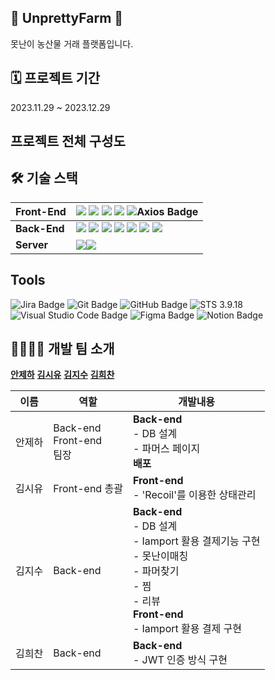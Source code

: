 ## 🥕 UnprettyFarm 🥕
못난이 농산물 거래 플랫폼입니다.

## 🗓️ 프로젝트 기간
2023.11.29 ~ 2023.12.29

## 프로젝트 전체 구성도


## 🛠 기술 스택
| **Front-End** | <img src="https://img.shields.io/badge/React-61DAFB?style=flat-square&logo=React&logoColor=black"/> <img src="https://img.shields.io/badge/CSS3-1572B6?style=flat-square&logo=css3&logoColor=white"/> <img src="https://img.shields.io/badge/HTML5-E34F26?style=flat-square&logo=html5&logoColor=white"/> <img src="https://img.shields.io/badge/Recoil-3578E5?style=flat-square&logo=recoil&logoColor=white"/> ![Axios Badge](https://img.shields.io/badge/Axios-5A29E4?logo=axios&logoColor=fff&style=flat-square)|
|---------------|---|
| **Back-End**  | <img src="https://img.shields.io/badge/springboot-6DB33F?style=flat-square&logo=springboot&logoColor=white"> <img src="https://img.shields.io/badge/Security-6DB33F?style=flat-square&logo=springsecurity&logoColor=white"> <img src="https://img.shields.io/badge/JPA-6DB33F?style=flat-square&logo=jpa&logoColor=white"> <img src="https://img.shields.io/badge/QueryDsl-6DB33F?style=flat-square&logo=hibernate&logoColor=white"> <img src="https://img.shields.io/badge/JSON%20Web%20Tokens-000?logo=jsonwebtokens&logoColor=fff&style=flat"> <img src="https://img.shields.io/badge/gradle-02303A?style=flat-square&logo=gradle&logoColor=white"> <img src="https://img.shields.io/badge/mariaDB-003545?style=flat-square&logo=mariaDB&logoColor=white">|
| **Server** | <img src="https://img.shields.io/badge/Docker-2496ED?style=flat-square&logo=Docker&logoColor=white"/><img src="https://img.shields.io/badge/Amazon AWS-232F3E?style=flat-square&logo=amazonaws&logoColor=white"/>|

## Tools
![Jira Badge](https://img.shields.io/badge/Jira-0052CC?logo=jira&logoColor=fff&style=flat-square) ![Git Badge](https://img.shields.io/badge/Git-F05032?logo=git&logoColor=fff&style=flat) ![GitHub Badge](https://img.shields.io/badge/GitHub-181717?logo=github&logoColor=fff&style=flat)
![STS 3.9.18](https://img.shields.io/badge/STS-3.9.18-green?style=flat-square) ![Visual Studio Code Badge](https://img.shields.io/badge/Visual%20Studio%20Code-007ACC?logo=visualstudiocode&logoColor=fff&style=flat) ![Figma Badge](https://img.shields.io/badge/Figma-F24E1E?logo=figma&logoColor=fff&style=flat) ![Notion Badge](https://img.shields.io/badge/Notion-000?logo=notion&logoColor=fff&style=flat)

## 👨‍👩‍👧‍👦 개발 팀 소개
**[안제하](https://github.com/JeHa-An)**
**[김시유](https://github.com/siu2388)**
**[김지수](https://github.com/serendipity63)**
**[김희찬](https://github.com/heeeechan)**

| 이름 | 역할 | 개발내용 |
|------|------|-----|
|   안제하   | Back-end<br> Front-end<br> 팀장     |   **Back-end**<br>- DB 설계<br> - 파머스 페이지<br> **배포**   |
|   김시유   | Front-end 총괄    | **Front-end**<br> - 'Recoil'를 이용한 상태관리     |
|    김지수  | Back-end    |  **Back-end**<br> - DB 설계<br> - Iamport 활용 결제기능 구현<br> - 못난이매칭<br> - 파머찾기<br> - 찜<br> - 리뷰<br> **Front-end**<br> - Iamport 활용 결제 구현 |
|     김희찬 | Back-end     |   **Back-end**<br> - JWT 인증 방식 구현|

<!--

**Here are some ideas to get you started:**

🙋‍♀️ A short introduction - what is your organization all about?
🌈 Contribution guidelines - how can the community get involved?
👩‍💻 Useful resources - where can the community find your docs? Is there anything else the community should know?
🍿 Fun facts - what does your team eat for breakfast?
🧙 Remember, you can do mighty things with the power of [Markdown](https://docs.github.com/github/writing-on-github/getting-started-with-writing-and-formatting-on-github/basic-writing-and-formatting-syntax)
<img src="https://img.shields.io/badge/springboot-6DB33F?style=for-the-badge&logo=springboot&logoColor=white"><img src="https://img.shields.io/badge/java11-007396?style=for-the-badge&logo=java&logoColor=white">
<img src="https://img.shields.io/badge/mariaDB-003545?style=for-the-badge&logo=mariaDB&logoColor=white">
<img src="https://img.shields.io/badge/react-61DAFB?style=for-the-badge&logo=react&logoColor=black">
<img src="https://img.shields.io/badge/gradle-02303A?style=for-the-badge&logo=gradle&logoColor=white">
Spring Data JPA  
Query DSL  
Security  
AWS  
Docker  
STS 3.9.18  
### 언어
[![stackticon](https://firebasestorage.googleapis.com/v0/b/stackticon-81399.appspot.com/o/images%2F1705811198782?alt=media&token=ea53bef3-99a1-44d2-a353-02d1328019f4)](https://github.com/msdio/stackticon)

### Front-End
[![stackticon](https://firebasestorage.googleapis.com/v0/b/stackticon-81399.appspot.com/o/images%2F1705811377625?alt=media&token=73e8faff-2e91-4ec9-92ae-ef3f960dd7f0)](https://github.com/msdio/stackticon)

### Back-End
[![stackticon](https://firebasestorage.googleapis.com/v0/b/stackticon-81399.appspot.com/o/images%2F1705811668016?alt=media&token=ceeeac2d-71e9-469c-a3c1-1c9612d0964b)](https://github.com/msdio/stackticon)

### Dev-Ops
[![stackticon](https://firebasestorage.googleapis.com/v0/b/stackticon-81399.appspot.com/o/images%2F1705811960999?alt=media&token=b2487a39-432d-4fdf-86f7-9a3e6e7aad04)](https://github.com/msdio/stackticon)

### 협업 툴
[![stackticon](https://firebasestorage.googleapis.com/v0/b/stackticon-81399.appspot.com/o/images%2F1705811716922?alt=media&token=08c02720-e7fc-4ceb-821d-7c96f8333fdb)](https://github.com/msdio/stackticon)

-->
